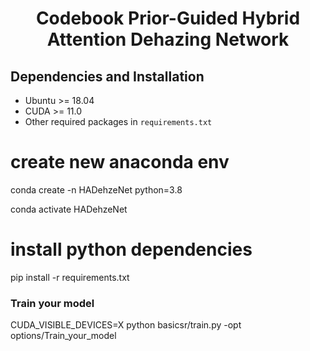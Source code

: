 # <p align=center> Codebook Prior-Guided Hybrid Attention Dehazing Network</p>

## Dependencies and Installation
- Ubuntu >= 18.04
- CUDA >= 11.0
- Other required packages in `requirements.txt`

# create new anaconda env
conda create -n HADehzeNet python=3.8

conda activate HADehzeNet

# install python dependencies
pip install -r requirements.txt

### Train your model
CUDA_VISIBLE_DEVICES=X python basicsr/train.py -opt options/Train_your_model

